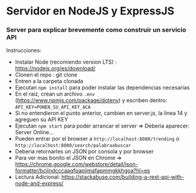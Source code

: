 # Servidor en NodeJS y ExpressJS

### Server para explicar brevemente como construir un servicio API

Instrucciones:

- Instalar Node (recomiendo version LTS) : https://nodejs.org/es/download/
- Clonen el repo : git clone <repo>
- Entren a la carpeta clonada
- Ejecutan `npm install` para poder instalar las dependencias necesarias
- En el raiz, crean un archivo `.env` (https://www.npmjs.com/package/dotenv) y escriben dentro:
  `API_KEY=PONEN_SU_API_KEY_ACA`
- Si no entendieron el punto anterior, cambien en server.js, la linea 14 y agreguen su API KEY
- Ejecutan `npm start` para poder arrancar el server => Deberia aparecer: Server Online...
- Pueden entrar por el browser a `http://localhost:8080/trending` o `http://localhost:8080/search/palabraabuscar`
- Deberia retornarles un JSON por consola y por browser
- Para ver mas bonito el JSON en Chrome => https://chrome.google.com/webstore/detail/json-formatter/bcjindcccaagfpapjjmafapmmgkkhgoa?hl=es
- Lectura Adicional: https://stackabuse.com/building-a-rest-api-with-node-and-express/
